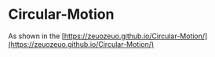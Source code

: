 # Circular-Motion

As shown in the [https://zeuozeuo.github.io/Circular-Motion/](https://zeuozeuo.github.io/Circular-Motion/)
